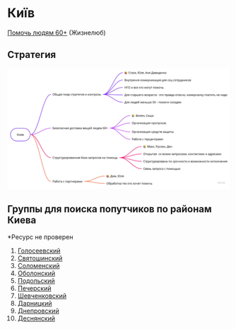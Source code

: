 # Київ

[Помочь людям 60+](https://docs.google.com/forms/d/1nsW2nqInxC-7Uv2vo0zqxkze4trMAXduwpKY3-vEwXQ/viewform?fbclid=IwAR0M3B4yzUkSXfylinTrZExp2Z-hDtYxzRs4EqGBDAe2gJE2zTrWM-PAswQ&edit_requested=true) \(Жизнелюб\)

## Стратегия

![](../.gitbook/assets/covid-reaction-2.jpg)

## Группы для поиска попутчиков по районам Киева

\*Ресурс не проверен

1. [Голосеевский](https://bit.ly/2QBjegC) 
2. [Святошинский](https://bit.ly/2xb8miK)
3. [Соломенский](https://bit.ly/3dk2xA0)
4. [Оболонский](https://bit.ly/3bjaMdY)
5. [Подольский](https://bit.ly/3aax7tU)
6. [Печерский](https://bit.ly/2WA7bDY)
7. [Шевченковский](https://bit.ly/2xbkNer)
8. [Дарницкий](https://bit.ly/2U8j42t)
9. [Днепровский](https://bit.ly/3983O9W)
10. [Деснянский](http://bit.ly/2QC9v9E)



